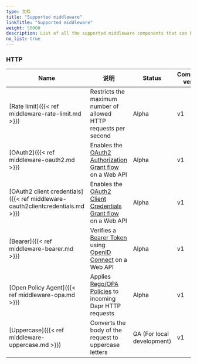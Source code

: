 ```yaml
---
type: 文档
title: "Supported middleware"
linkTitle: "Supported middleware"
weight: 50000
description: List of all the supported middleware components that can be injected in Dapr's processing pipeline.
no_list: true
---
```


### HTTP

| Name                                                                           | 说明                                                                                                                              | Status                     | Component version |
| ------------------------------------------------------------------------------ | ------------------------------------------------------------------------------------------------------------------------------- | -------------------------- | ----------------- |
| [Rate limit]({{< ref middleware-rate-limit.md >}})                             | Restricts the maximum number of allowed HTTP requests per second                                                                | Alpha                      | v1                |
| [OAuth2]({{< ref middleware-oauth2.md >}})                                     | Enables the [OAuth2 Authorization Grant flow](https://tools.ietf.org/html/rfc6749#section-4.1) on a Web API                     | Alpha                      | v1                |
| [OAuth2 client credentials]({{< ref middleware-oauth2clientcredentials.md >}}) | Enables the [OAuth2 Client Credentials Grant flow](https://tools.ietf.org/html/rfc6749#section-4.4) on a Web API                | Alpha                      | v1                |
| [Bearer]({{< ref middleware-bearer.md >}})                                     | Verifies a [Bearer Token](https://tools.ietf.org/html/rfc6750) using [OpenID Connect](https://openid.net/connect/) on a Web API | Alpha                      | v1                |
| [Open Policy Agent]({{< ref middleware-opa.md >}})                             | Applies [Rego/OPA Policies](https://www.openpolicyagent.org/) to incoming Dapr HTTP requests                                    | Alpha                      | v1                |
| [Uppercase]({{< ref middleware-uppercase.md >}})                               | Converts the body of the request to uppercase letters                                                                           | GA (For local development) | v1                |
